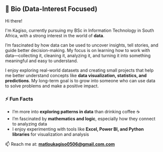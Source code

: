 ## 🔹 Bio (Data-Interest Focused)

Hi there!

I'm Kagiso, currently pursuing my BSc in Information Technology in South Africa, with a strong interest in the world of **data**.

I’m fascinated by how data can be used to uncover insights, tell stories, and guide better decision-making. My focus is on learning how to work with data—collecting it, cleaning it, analyzing it, and turning it into something meaningful and easy to understand.

I enjoy exploring real-world datasets and creating small projects that help me better understand concepts like **data visualization, statistics, and predictions**. My long-term goal is to grow into someone who can use data to solve problems and make a positive impact.

### ⚡ Fun Facts

* I’m more into **exploring patterns in data** than drinking coffee ☕
* I’m fascinated by **mathematics and logic**, especially how they connect to analyzing data
* I enjoy experimenting with tools like **Excel, Power BI, and Python libraries** for visualization and analysis

📫 Reach me at: **[matloukagiso0506@gmail.com.com](mailto:techg@gmail.com)**
